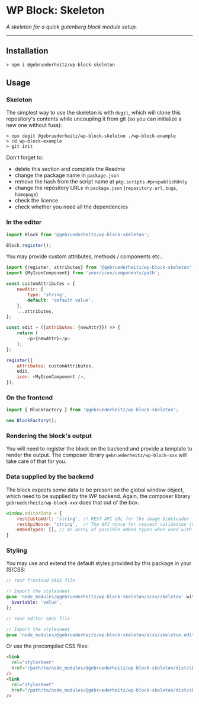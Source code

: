 # WP Block: Skeleton

_A skeleton for a quick gutenberg block module setup._

---

## Installation

```shell
> npm i @gebruederheitz/wp-block-skeleton
```

## Usage

### Skeleton

The simplest way to use the skeleton is with `degit`, which will clone this 
repository's contents while uncoupling it from git (so you can initialize a new
one without fuss):

```shell
> npx degit @gebruederheitz/wp-block-skeleton ./wp-block-example
> cd wp-block-example
> git init 
```



Don't forget to:
 - delete this section and complete the Readme
 - change the package name in `package.json`
 - remove the hash from the script name at `pkg.scripts.#prepublishOnly`
 - change the repository URLs in `package.json` (`repository.url`, `bugs`, `homepage`)
 - check the licence
 - check whether you need all the dependencies

### In the editor

```js
import Block from '@gebruederheitz/wp-block-skeleton';

Block.register();
```

You may provide custom attributes, methods / components etc.:
```js
import {register, attributes} from '@gebruederheitz/wp-block-skeleton';
import {MyIconComponent} from 'your/icon/components/path';

const customAttributes = {
    newAttr: {
        type: 'string',
        default: 'default value',
    },
    ...attributes,
};

const edit = ({attributes: {newAttr}}) => {
    return (
        <p>{newAttr}</p>
    );
};

register({
    attributes: customAttributes,
    edit,
    icon: <MyIconComponent />,
});

```

### On the frontend

```js
import { BlockFactory } from '@gebruederheitz/wp-block-skeleton';

new BlockFactory();
```



### Rendering the block's output

You will need to register the block on the backend and provide a template to 
render the output. The composer library `gebruederheitz/wp-block-xxx`
will take care of that for you.


### Data supplied by the backend

The block expects some data to be present on the global window object, which 
need to be supplied by the WP backend. Again, the composer library 
`gebruederheitz/wp-block-xxx` does that out of the box.

```js
window.editorData = {
    restCustomUrl: 'string', // REST API URL for the image Sideloader
    restApiNonce: 'string',  // The API nonce for request validation (CSRF/XSS)
    embedTypes: [], // An array of possible embed types when used with a consent management solution. Pass `null` to skip.
}
```

### Styling

You may use and extend the default styles provided by this package in your 
(S)CSS:
```sass
// Your frontend SASS file

// Import the stylesheet
@use 'node_modules/@gebruederheitz/wp-block-skeleton/scss/skeleton' with (
  $variable: 'value',
);
```

```sass
// Your editor SASS file

// Import the stylesheet
@use 'node_modules/@gebruederheitz/wp-block-skeleton/scss/skeleton.editor';
```

Or use the precompiled CSS files:
```html
<link 
  rel="stylesheet"
  href="/path/to/node_modules/@gebruederheitz/wp-block-skeleton/dist/skeleton.css"
/>
<link 
  rel="stylesheet"
  href="/path/to/node_modules/@gebruederheitz/wp-block-skeleton/dist/skeleton.editor.css"
/>
```
